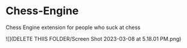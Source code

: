 # Chess-Engine
Chess Engine extension for people who suck at chess


![](DELETE THIIS FOLDER/Screen Shot 2023-03-08 at 5.18.01 PM.png)
